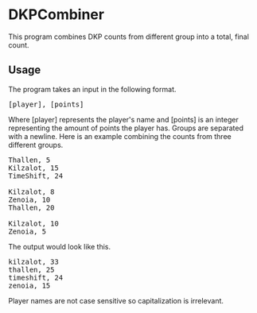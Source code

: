 # DKPCombiner

This program combines DKP counts from different group into a total, final count.

## Usage

The program takes an input in the following format.
<pre>[player], [points]</pre>
Where [player] represents the player's name and [points] is an integer representing the amount of points the player has.
Groups are separated with a newline. Here is an example combining the counts from three different groups.

<pre>
Thallen, 5
Kilzalot, 15
TimeShift, 24

Kilzalot, 8
Zenoia, 10
Thallen, 20

Kilzalot, 10
Zenoia, 5
</pre>
The output would look like this.

<pre>
kilzalot, 33
thallen, 25
timeshift, 24
zenoia, 15
</pre>

Player names are not case sensitive so capitalization is irrelevant.
